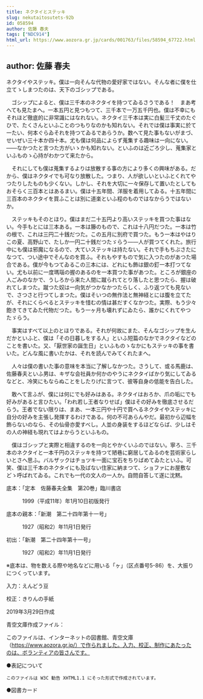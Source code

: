```yaml
---
title: ネクタイとステッキ
slug: nekutaitosutets-92b
id: 058594
author: 佐藤 春夫
tags: ["NDC914"]
html_url: https://www.aozora.gr.jp/cards/001763/files/58594_67722.html
---
```


## author: 佐藤 春夫

ネクタイやステッキ。僕は一向そんな代物の愛好家ではない。そんな者に僕を仕立てゝしまつたのは、天下のゴシップである。

　ゴシップによると、僕は三千本のネクタイを持つてゐるさうである！　まあ考へても見たまへ。一本五円と見つもつて、三千本で一万五千円也。僕は不幸にもそれほど徹底的に非常識にはなれない。ネクタイ三千本は実に白髪三千丈のたぐひで、たくさんといふことのつもりなのかも知れない。それでは僕は事実に於て一たい、何本ぐらゐそれを持つてゐるであらうか。数へて見た事もないがまづ、せいぜい三十本か四十本。尤も僕は何品によらず蒐集する趣味は一向にない。――なかつたと言つた方がいゝかも知れない。といふのは近ごろ少し、蒐集家といふものゝ心持がわかつて来たから。

　それにしても僕は蒐集するよりは放散する事の方により多くの興味がある。だから、僕はネクタイでも可なり放散した。つまり、人が欲しいといふとくれてやつたりしたものも少くない。しかし、それを大切に一々保存して置いたとしてもおそらく三百本とはあるまい。僕は十五年間、洋服を着用してゐる。十五年間に三百本のネクタイを買ふことは別に道楽といふ程のものではなからうではないか。



　ステッキもそのとほり。僕はまだ二十五円より高いステッキを買つた事はない。今手もとには三本ある。一本は籐のもので、これは十八円だつた。一本は竹の根で、これは三円二十銭だつた。この五月に別府で買つた。もう一本はやはりこの夏、高野山で、たしか一円二十銭だつたゞらう――人が買つてくれた。旅行中にも僕は邪魔になるので、大ていステッキは持たない。それで手もちぶさたになつて、つい途中でそんなのを買ふ。それもやすもので気に入つたのがあつた場合である。僕が今もつてゐるこの三本には、どれにも飾は銀の釘一本打つてない。尤も以前に一度瑪瑙の握のあるのを一本買つた事があつた。ところが銀座の人ごみのなかで、うしろから来た人間に蹴られてとり落したと思つたら、握は破れてしまつた。蹴つた奴は一向気がつかなかつたらしく、ふり返つても見ないで、さつさと行つてしまつた。僕はそいつの無作法と無神経とには腹を立てたが、それにくらべるとステッキを惜むの情は甚だすくなかつた。実際、もう少々飽きてきてゐた代物だつた。もう一ヶ月も壊れずにゐたら、誰かにくれてやつたゞらう。

　事実はすべて以上のとほりである。それが何故にまた、そんなゴシップを生んだかといふと、僕は「その日暮しをする人」といふ短篇のなかでネクタイなどのことを書いた。又、「厭世家の誕生日」といふものゝなかにもステッキの事を書いた。どんな風に書いたかは、それを読んでみてくれたまへ。

　人々は僕の書いた事の意味を本当に了解しなかつた。さうして、或る馬鹿は、佐藤春夫といふ男は、キザな会社員か何かのやうにネクタイばかり気にしてゐるなどと、冷笑にもならぬことをしたりげに言つて、彼等自身の低能を告白した。

　敢へて言ふが、僕には何にでも好みはある。ネクタイはおろか、爪の垢にでも好みがあると言ひたい。「われ若し王者なりせば」僕はその好みを徹底させるだらう。王者でない限りは、まあ、一本三円や十円で買へるネクタイやステッキに自分の好みを主張し発揮するわけである。何の不可あらんやだ。最初から辺幅を飾らないのなら、その仙骨亦愛すべし。人並の身装をするほどならば、少しはその人の神経も現れてはよからうといふもの。

　僕はゴシップと実際と相違するのを一向とやかくいふのではない。寧ろ、三千本のネクタイと一本千円のステッキを持つて陋巷に窮居してゐるのを芸術家らしいとさへ思ふ。バルザックはチョツキ一面に宝石をちりばめてゐたといふ。可笑、僕は三千本のネクタイにも及ばない住家に納まつて、ショファにお屋敷などゝ呼ばれてゐる。これでも一代の文人の一人か。自問自答して遂に沈黙。













底本：「定本　佐藤春夫全集　第20巻」臨川書店

　　　1999（平成11年）年1月10日初版発行

底本の親本：「新潮　第二十四年第十一号」

　　　1927（昭和2）年11月1日発行

初出：「新潮　第二十四年第十一号」

　　　1927（昭和2）年11月1日発行

※底本は、物を数える際や地名などに用いる「ヶ」（区点番号5-86）を、大振りにつくっています。

入力：えんどう豆

校正：きりんの手紙

2019年3月29日作成

青空文庫作成ファイル：

このファイルは、インターネットの図書館、青空文庫（https://www.aozora.gr.jp/）で作られました。入力、校正、制作にあたったのは、ボランティアの皆さんです。











●表記について


	このファイルは W3C 勧告 XHTML1.1 にそった形式で作成されています。







●図書カード